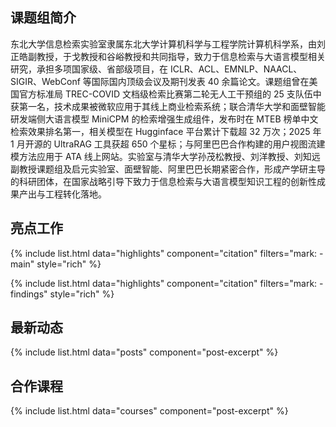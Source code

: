 ---
---

## 课题组简介

东北大学信息检索实验室隶属东北大学计算机科学与工程学院计算机科学系，由刘正皓副教授，于戈教授和谷峪教授和共同指导，致力于信息检索与大语言模型相关研究，承担多项国家级、省部级项目，在 ICLR、ACL、EMNLP、NAACL、SIGIR、WebConf 等国际国内顶级会议及期刊发表 40 余篇论文。课题组曾在美国官方标准局 TREC-COVID 文档级检索比赛第二轮无人工干预组的 25 支队伍中获第一名，技术成果被微软应用于其线上商业检索系统；联合清华大学和面壁智能研发端侧大语言模型 MiniCPM 的检索增强生成组件，发布时在 MTEB 榜单中文检索效果排名第一，相关模型在 Hugginface 平台累计下载超 32 万次；2025 年 1 月开源的 UltraRAG 工具获超 650 个星标；与阿里巴巴合作构建的用户视图流建模方法应用于 ATA 线上网站。实验室与清华大学孙茂松教授、刘洋教授、刘知远副教授课题组及启元实验室、面壁智能、阿里巴巴长期紧密合作，形成产学研主导的科研团体，在国家战略引导下致力于信息检索与大语言模型知识工程的创新性成果产出与工程转化落地。

## 亮点工作

{% include list.html data="highlights" component="citation" filters="mark: -main" style="rich" %}

{% include list.html data="highlights" component="citation" filters="mark: -findings" style="rich" %}

## 最新动态

{% include list.html data="posts" component="post-excerpt" %}

## 合作课程

{% include list.html data="courses" component="post-excerpt" %}